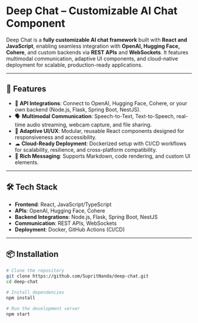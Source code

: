 # Deep Chat – Customizable AI Chat Component

Deep Chat is a **fully customizable AI chat framework** built with **React and JavaScript**, enabling seamless integration with **OpenAI, Hugging Face, Cohere**, and custom backends via **REST APIs** and **WebSockets**. It features multimodal communication, adaptive UI components, and cloud-native deployment for scalable, production-ready applications.

---

## 🚀 Features
- 🔗 **API Integrations**: Connect to OpenAI, Hugging Face, Cohere, or your own backend (Node.js, Flask, Spring Boot, NestJS).  
- 🗣 **Multimodal Communication**: Speech-to-Text, Text-to-Speech, real-time audio streaming, webcam capture, and file sharing.  
- 🎨 **Adaptive UI/UX**: Modular, reusable React components designed for responsiveness and accessibility.  
- ☁ **Cloud-Ready Deployment**: Dockerized setup with CI/CD workflows for scalability, resilience, and cross-platform compatibility.  
- 📝 **Rich Messaging**: Supports Markdown, code rendering, and custom UI elements.  

---

## 🛠 Tech Stack
- **Frontend**: React, JavaScript/TypeScript  
- **APIs**: OpenAI, Hugging Face, Cohere  
- **Backend Integrations**: Node.js, Flask, Spring Boot, NestJS  
- **Communication**: REST APIs, WebSockets  
- **Deployment**: Docker, GitHub Actions (CI/CD)  

---

## 📦 Installation
```bash
# Clone the repository
git clone https://github.com/SupritNanda/deep-chat.git
cd deep-chat

# Install dependencies
npm install

# Run the development server
npm start
